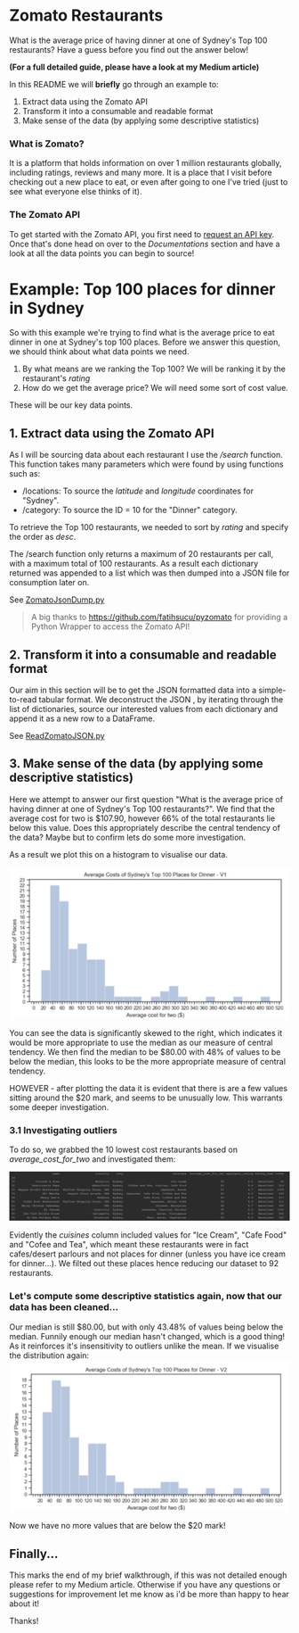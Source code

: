 
# Zomato Restaurants
What is the average price of having dinner at one of Sydney's Top 100 restaurants? Have a guess before you find out the answer below!

**(For a full detailed guide, please have a look at my Medium article)**

In this README we will **briefly** go through an example to: 
1. Extract data using the Zomato API
2. Transform it into a consumable and readable format
3. Make sense of the data (by applying some descriptive statistics)

### What is Zomato?
It is a platform that holds information on over 1 million restaurants globally, including ratings, reviews and many more. It is a place that I visit before checking out a new place to eat, or even after going to one I've tried (just to see what everyone else thinks of it).

### The Zomato API
To get started with the Zomato API, you first need to [request an API key](https://developers.zomato.com/api?lang=id). Once that's done head on over to the _Documentations_ section and have a look at all the data points you can begin to source!

# Example: Top 100 places for dinner in Sydney
So with this example we're trying to find what is the average price to eat dinner in one at Sydney's top 100 places. Before we answer this question, we should think about what data points we need.
1. By what means are we ranking the Top 100? We will be ranking it by the restaurant's _rating_
2. How do we get the average price? We will need some sort of cost value.

These will be our key data points.

## 1. Extract data using the Zomato API
As I will be sourcing data about each restaurant I use the _/search_ function. This function takes many parameters which were found by using functions such as:
* /locations: To source the _latitude_ and _longitude_ coordinates for "Sydney".
* /category: To source the ID = 10 for the "Dinner" category.

To retrieve the Top 100 restaurants, we needed to sort by _rating_ and specify the order as _desc_. 

The /search function only returns a maximum of 20 restaurants per call, with a maximum total of 100 restaurants. As a result each dictionary returned was appended to a list which was then dumped into a JSON file for consumption later on.

See [ZomatoJsonDump.py](https://github.com/trinhjorwe/zomato-restaurants/blob/master/ZomatoJsonDump.py)

> A big thanks to https://github.com/fatihsucu/pyzomato for providing a Python Wrapper to access the Zomato API!

## 2. Transform it into a consumable and readable format
Our aim in this section will be to get the JSON formatted data into a simple-to-read tabular format. We deconstruct the JSON , by iterating through the list of dictionaries, source our interested values from each dictionary and append it as a new row to a DataFrame.

See  [ReadZomatoJSON.py](https://github.com/trinhjorwe/zomato-restaurants/blob/master/ReadZomatoJSON.py)

## 3. Make sense of the data (by applying some descriptive statistics)
Here we attempt to answer our first question "What is the average price of having dinner at one of Sydney's Top 100 restaurants?". We find that the average cost for two is $107.90, however 66% of the total restaurants lie below this value.
Does this appropriately describe the central tendency of the data? Maybe but to confirm lets do some more investigation.

As a result we plot this on a histogram to visualise our data.

![Histogram V1](restaurants-histogramV1.PNG)

You can see the data is significantly skewed to the right, which indicates it would be more appropriate to use the median as our measure of central tendency. We then find the median to be $80.00 with 48% of values to be below the median, this looks to be the more appropriate measure of central tendency.

HOWEVER - after plotting the data it is evident that there is are a few values sitting around the $20 mark, and seems to be unusually low. This warrants some deeper investigation.

### 3.1 Investigating outliers
To do so, we grabbed the 10 lowest cost restaurants based on _average_cost_for_two_ and investigated them:

![discarded-restaurants](discarded-restaurants.PNG)

Evidently the _cuisines_ column included values for "Ice Cream", "Cafe Food" and "Cofee and Tea", which meant these restaurants were in fact cafes/desert parlours and not places for dinner (unless you have ice cream for dinner...). We filted out these places hence reducing our dataset to 92 restaurants.

### Let's compute some descriptive statistics again, now that our data has been cleaned...
Our median is still $80.00, but with only 43.48% of values being below the median. Funnily enough our median hasn't changed, which is a good thing! As it reinforces it's insensitivity to outliers unlike the mean. If we visualise the distribution again:
![Histogram V2](restaurants-histogramV2.PNG)

Now we have no more values that are below the $20 mark!

## Finally...
This marks the end of my brief walkthrough, if this was not detailed enough please refer to my Medium article.
Otherwise if you have any questions or suggestions for improvement let me know as i'd be more than happy to hear about it!

Thanks!







